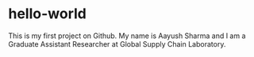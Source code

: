 # hello-world
This is my first project on Github.
My name is Aayush Sharma and I am a Graduate Assistant Researcher at Global Supply Chain Laboratory.
